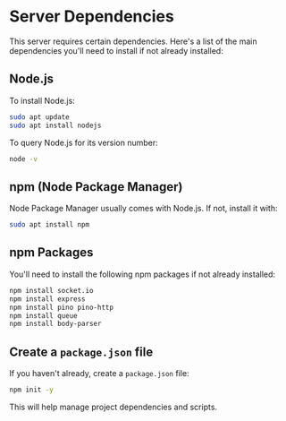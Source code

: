 # Server Dependencies
This server requires certain dependencies. Here's a list of the main dependencies you'll need to install if not already installed:
## Node.js
To install Node.js:
```bash
sudo apt update
sudo apt install nodejs
```
To query Node.js for its version number:
```bash
node -v
```
## npm (Node Package Manager)
Node Package Manager usually comes with Node.js. If not, install it with:
```bash
sudo apt install npm
```
## npm Packages
You'll need to install the following npm packages if not already installed:
```bash
npm install socket.io
npm install express
npm install pino pino-http
npm install queue
npm install body-parser
```
## Create a `package.json` file
If you haven't already, create a `package.json` file:
```bash
npm init -y
```
This will help manage project dependencies and scripts.